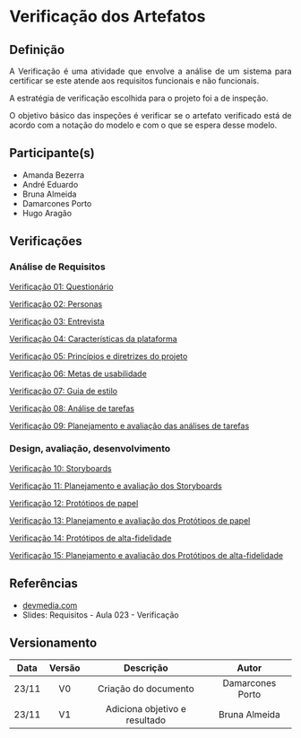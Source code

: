# Verificação dos Artefatos

## Definição

<p align = "justify">A Verificação é uma atividade que envolve a análise de um sistema para certificar se este atende aos requisitos funcionais e não funcionais.</p>
<p align = "justify">A estratégia de verificação escolhida para o projeto foi a de inspeção.</p>
<p align = "justify">O objetivo básico das inspeções é verificar se o artefato verificado está de acordo com a notação do modelo e com o que se espera desse modelo.</p>

## Participante(s)

- Amanda Bezerra
- André Eduardo
- Bruna Almeida
- Damarcones Porto
- Hugo Aragão

## Verificações

### Análise de Requisitos

<p><a href="../veri_questionario">Verificação 01: Questionário</a></p>
<p><a href="../veri_personas">Verificação 02: Personas</a></p>
<p><a href="../veri_entrevista">Verificação 03: Entrevista</a></p>
<p><a href="../veri_c_plataforma">Verificação 04: Características da plataforma</a></p>
<p><a href="../veri_principios_diretrizes">Verificação 05: Princípios e diretrizes do projeto</a></p>
<p><a href="../veri_mt_usabilidade">Verificação 06: Metas de usabilidade</a></p>
<p><a href="">Verificação 07: Guia de estilo</a></p>
<p><a href="">Verificação 08: Análise de tarefas</a></p>
<p><a href="">Verificação 09: Planejamento e avaliação das análises de tarefas</a></p>

### Design, avaliação, desenvolvimento

<p><a href="../veri_storyboard">Verificação 10: Storyboards</a></p>
<p><a href="../veri_av_storyboard">Verificação 11: Planejamento e avaliação dos Storyboards</a></p>
<p><a href="../veri_prototipos_papel">Verificação 12: Protótipos de papel</a></p>
<p><a href="../veri_av_papel">Verificação 13: Planejamento e avaliação dos Protótipos de papel</a></p>
<p><a href="../veri_prototipos_alta">Verificação 14: Protótipos de alta-fidelidade</a></p>
<p><a href="../veri_av_alta">Verificação 15: Planejamento e avaliação dos Protótipos de alta-fidelidade</a></p>

## Referências

- <a href="https://www.devmedia.com.br/a-importancia-da-validacao-e-da-verificacao/24559">devmedia.com</a>
- Slides: Requisitos - Aula 023 - Verificação

## Versionamento

| Data  | Versão |           Descrição           |      Autor       |
| :---: | :----: | :---------------------------: | :--------------: |
| 23/11 |   V0   |     Criação do documento      | Damarcones Porto |
| 23/11 |   V1   | Adiciona objetivo e resultado |  Bruna Almeida   |

